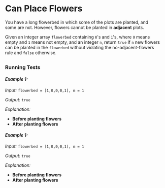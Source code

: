 
# Can Place Flowers

You have a long flowerbed in which some of the plots are planted, and some are not. However, flowers cannot be planted in **adjacent** plots.


Given an integer array `flowerbed` containing `0`'s and `1`'s, where `0` means empty and `1` means not empty, and an integer `n`, return `true` if `n` new flowers can be planted in the `flowerbed` without violating the no-adjacent-flowers rule and `false` otherwise.
##
### Running Tests

#### ***Example 1:***

*Input:* `flowerbed = [1,0,0,0,1], n = 1`

*Output:* `true`

*Explanation:*
- **Before planting flowers**
- **After planting flowers**

#### ***Example 1:***

*Input:* `flowerbed = [1,0,0,0,1], n = 1`

*Output:* `true`

*Explanation:*
- **Before planting flowers**
- **After planting flowers**

